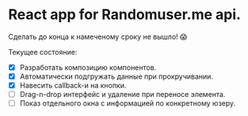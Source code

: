 # React app for Randomuser.me api.
Сделать до конца к намеченому сроку не вышло! :scream:

Текущее состояние:


-[x] Разработать композицию компонентов.
-[x] Автоматически подгружать данные при прокручивании.
-[x] Навесить callbaсk-и на кнопки.
-[ ] Drag-n-drop интерфейс и удаление при переносе элемента.
-[ ] Показ отдельного окна с информацией по конкретному юзеру.